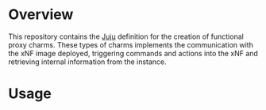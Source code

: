 # Overview

This repository contains the [Juju](https://juju.is/about) definition for the creation of functional proxy charms. These types of charms implements the communication with the xNF image deployed, triggering commands and actions into the xNF and retrieving internal information from the instance.

# Usage

